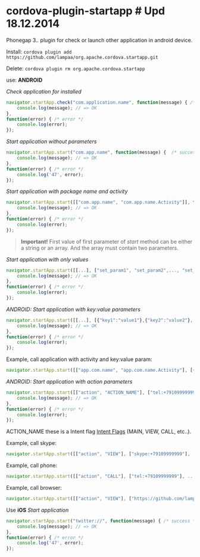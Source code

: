 cordova-plugin-startapp # Upd 18.12.2014
===========================================================================



Phonegap 3.*.* plugin for check or launch other application in android device.


Install: ```cordova plugin add https://github.com/lampaa/org.apache.cordova.startapp.git```

Delete:  ```cordova plugin rm org.apache.cordova.startapp```

use:  **ANDROID**

_Check application for installed_

```js
navigator.startApp.check("com.application.name", function(message) { /* success */
	console.log(message); // => OK
}, 
function(error) { /* error */
	console.log(error);
});
```

_Start application without parameters_

```js
navigator.startApp.start("com.app.name", function(message) {  /* success */
	console.log(message); // => OK
}, 
function(error) { /* error */
	console.log('47', error);
});
```

_Start application with package name and activity_

```js
navigator.startApp.start([["com.app.name", "com.app.name.Activity"]], function(message) { /* success */
	console.log(message); // => OK
}, 
function(error) { /* error */
	console.log(error);
});
```
> **Important!** First value of first parameter of _start_ method can be either a string or an array. And the array must contain two parameters.


_Start application with only values_

```js
navigator.startApp.start([[...], ["set_param1", "set_param2",..., "set_paramN"]], function(message) { /* success */
	console.log(message); // => OK
}, 
function(error) { /* error */
	console.log(error);
});
```
_ANDROID: Start application with key:value parameters_

```js
navigator.startApp.start([[...], [{"key1":"value1"},{"key2":"value2"}, {...}, {"keyN":"valueN"}], function(message) { /* success */
	console.log(message); // => OK
}, 
function(error) { /* error */
	console.log(error);
});
```
Example, call application with activity and key:value param:

```js
navigator.startApp.start([["app.com.name", "app.com.name.Activity"], [{"product_id":"100"}], ...);
```
_ANDROID: Start application with action parameters_

```js
navigator.startApp.start([["action", "ACTION_NAME"], ["tel:+79109999999"], function(message) { /* success */
	console.log(message); // => OK
}, 
function(error) { /* error */
	console.log(error);
});
```
ACTION_NAME these is a Intent flag [Intent Flags](http://developer.android.com/reference/android/content/Intent.html) (MAIN, VIEW, CALL, etc..).

Example, call skype:
```js
navigator.startApp.start([["action", "VIEW"], ["skype:+79109999999"], ...);
```
Example, call phone:
```js
navigator.startApp.start([["action", "CALL"], ["tel:+79109999999"], ...);
```
Example, call browser:
```js
navigator.startApp.start([["action", "VIEW"], ["https://github.com/lampaa"], ...);
```

Use **iOS**
_Start application_

```js
navigator.startApp.start("twitter://", function(message) { /* success */
	console.log(message); // => OK
}, 
function(error) { /* error */
	console.log('47', error);
});
```
